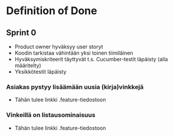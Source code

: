 # Definition of Done
## Sprint 0
- Product owner hyväksyy user storyt
- Koodin tarkistaa vähintään yksi toinen tiimiläinen
- Hyväksymiskriteerit täyttyvät t.s. Cucumber-testit läpäisty (alla määritelty)
- Yksikkötestit läpäisty
### Asiakas pystyy lisäämään uusia (kirja)vinkkejä
- Tähän tulee linkki .feature-tiedostoon
### Vinkeillä on listausominaisuus
- Tähän tulee linkki .feature-tiedostoon
